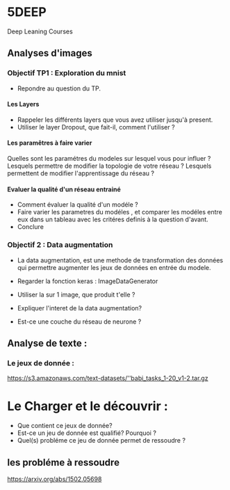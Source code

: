 # 5DEEP
Deep Leaning Courses

## Analyses d'images

### Objectif TP1 : Exploration du mnist

* Repondre au question du TP. 

#### Les Layers 
* Rappeler les différents layers que vous avez utiliser jusqu'à present. 
* Utiliser le layer Dropout, que fait-il, comment l'utiliser ?

#### Les paramêtres à faire varier 

Quelles sont les paramétres du modeles sur lesquel vous pour influer ?
    Lesquels permettre de modifier la topologie de votre réseau ?
    Lesquels permettent de modifier l'apprentissage du réseau ? 
    
#### Evaluer la qualité d'un réseau entrainé
* Comment évaluer la qualité d'un modéle ?
* Faire varier les parametres du modéles , et comparer les modéles entre eux dans un tableau avec les critéres definis à la question d'avant.
* Conclure

### Objectif 2 : Data augmentation 

* La data augmentation, est une methode de transformation des données qui permettre augmenter les jeux de données en entrée du modele.

* Regarder la fonction keras : ImageDataGenerator 

* Utiliser la sur 1 image, que produit t'elle ?

* Expliquer l'interet de la data augmentation? 

* Est-ce une couche du réseau de neurone ? 



## Analyse de texte :

### Le jeux de donnée : 
https://s3.amazonaws.com/text-datasets/''babi_tasks_1-20_v1-2.tar.gz

# Le Charger et le découvrir :

* Que contient ce jeux de donnée? 
* Est-ce un jeu de donnée est qualifié? Pourquoi ?
* Quel(s) probléme ce jeu de donnée permet de ressoudre ? 


## les probléme à ressoudre

https://arxiv.org/abs/1502.05698
